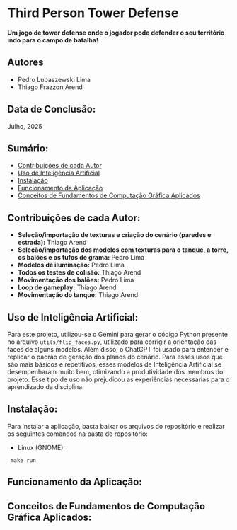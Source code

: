 # Third Person Tower Defense

**Um jogo de tower defense onde o jogador pode defender o seu território indo para o campo de batalha!**

## Autores

- Pedro Lubaszewski Lima
- Thiago Frazzon Arend

## Data de Conclusão:

Julho, 2025

## Sumário:

- [Contribuições de cada Autor](https://github.com/PLLima/ThirdPerson-TowerDefense/tree/main?tab=readme-ov-file#contribui%C3%A7%C3%B5es-de-cada-autor)
- [Uso de Inteligência Artificial](https://github.com/PLLima/ThirdPerson-TowerDefense/tree/main?tab=readme-ov-file#uso-de-intelig%C3%AAncia-artificial)
- [Instalação](https://github.com/PLLima/ThirdPerson-TowerDefense/tree/main?tab=readme-ov-file#instala%C3%A7%C3%A3o)
- [Funcionamento da Aplicação](https://github.com/PLLima/ThirdPerson-TowerDefense/tree/main?tab=readme-ov-file#funcionamento-da-aplica%C3%A7%C3%A3o)
- [Conceitos de Fundamentos de Computação Gráfica Aplicados](https://github.com/PLLima/ThirdPerson-TowerDefense/tree/main?tab=readme-ov-file#conceitos-de-fundamentos-de-computa%C3%A7%C3%A3o-gr%C3%A1fica-aplicados)

## Contribuições de cada Autor:

- **Seleção/importação de texturas e criação do cenário (paredes e estrada):** Thiago Arend
- **Seleção/importação dos modelos com texturas para o tanque, a torre, os balões e os tufos de grama:** Pedro Lima
- **Modelos de iluminação:** Pedro Lima
- **Todos os testes de colisão:** Thiago Arend
- **Movimentação dos balões:** Pedro Lima
- **Loop de gameplay:** Thiago Arend
- **Movimentação do tanque:** Thiago Arend

## Uso de Inteligência Artificial:

Para este projeto, utilizou-se o Gemini para gerar o código Python presente no arquivo ```utils/flip_faces.py```, utilizado para corrigir a orientação das faces de alguns modelos. Além disso, o ChatGPT foi usado para entender e replicar o padrão de geração dos planos do cenário. Para esses usos que são mais básicos e repetitivos, esses modelos de Inteligência Artificial se desempenharam muito bem, otimizando a produtividade dos membros do projeto. Esse tipo de uso não prejudicou as experiências necessárias para o aprendizado da disciplina.

## Instalação:

Para instalar a aplicação, basta baixar os arquivos do repositório e realizar os seguintes comandos na pasta do repositório:

- Linux (GNOME):

``` make run```

## Funcionamento da Aplicação:

## Conceitos de Fundamentos de Computação Gráfica Aplicados:

